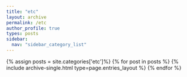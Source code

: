 ```yaml
---
title: "etc"
layout: archive
permalink: /etc
author_profile: true
types: posts
sidebar:
  nav: "sidebar_category_list"
---
```


{% assign posts = site.categories['etc']%}
{% for post in posts %}
  {% include archive-single.html type=page.entries_layout %}
{% endfor %}

